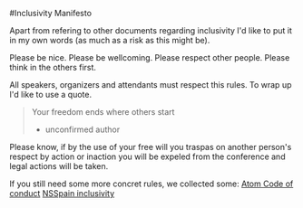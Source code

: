 #Inclusivity Manifesto

Apart from refering to other documents regarding inclusivity I'd like to put it in my own words (as much as a risk as this might be).

Please be nice.
Please be wellcoming.
Please respect other people.
Please think in the others first.

All speakers, organizers and attendants must respect this rules. To wrap up I'd like to use a quote.

> Your freedom ends where others start
> - unconfirmed author

Please know, if by the use of your free will you traspas on another person's respect by action or inaction you will be expeled from the conference and legal actions will be taken.

If you still need some more concret rules, we collected some:
[Atom Code of conduct](http://contributor-covenant.org/version/1/2/0/)
[NSSpain inclusivity](http://nsspain.com/2015/inclusivity/)